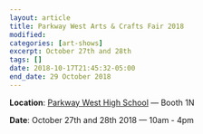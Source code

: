 ```yaml
---
layout: article
title: Parkway West Arts & Crafts Fair 2018
modified:
categories: [art-shows]
excerpt: October 27th and 28th
tags: []
date: 2018-10-17T21:45:32-05:00
end_date: 29 October 2018
---
```


**Location**: [Parkway West High School](https://goo.gl/maps/84JTmiDgc4N2) — Booth 1N

**Date**: October 27th and 28th 2018 — 10am - 4pm
